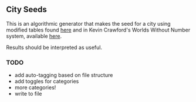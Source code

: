 ## City Seeds

This is an algorithmic generator that makes the seed for a city using modified tables found [here](http://monstersandmanuals.blogspot.com/2021/11/human-non-universals-or-make-your-own.html) and in Kevin Crawford's Worlds Without Number system, available [here](https://sine-nomine-publishing.myshopify.com/collections/worlds-without-number).

Results should be interpreted as useful.

### TODO
* add auto-tagging based on file structure
* add toggles for categories
* more categories!
* write to file
